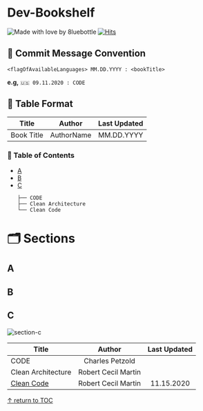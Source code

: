# Dev-Bookshelf
![Made with love by 8luebottle](https://img.shields.io/badge/Made%20with%20%E2%9D%A4%EF%B8%8Fby-%208luebottle%20-blue)
[![Hits](https://hits.seeyoufarm.com/api/count/incr/badge.svg?url=https%3A%2F%2Fgithub.com%2F8luebottle%2FDev-Bookshelf&count_bg=%23A9139A&title_bg=%23555555&icon=&icon_color=%23E7E7E7&title=hits&edge_flat=false)](https://hits.seeyoufarm.com)


## 📌 Commit Message Convention  
`<flagOfAvailableLanguages> MM.DD.YYYY : <bookTitle>`

**e.g,** `🇺🇸 09.11.2020 : CODE`

## 📌 Table Format  

|   Title  |  Author  |Last Updated|
|----------|----------| :--------: |
|Book Title|AuthorName| MM.DD.YYYY |

### 📄 Table of Contents
* [A](#a)
* [B](#b)
* [C](#c)
    ```
    ├── CODE
    ├── Clean Architecture
    └── Clean Code
    ```


# 🗂 Sections

## A
## B
## C
![section-c](https://user-images.githubusercontent.com/48475824/92779124-bf88f500-f3dc-11ea-9b7b-de1dabf55d09.png)

| Title            |       Author      |Last Updated|
|------------------|:-----------------:| :--------: |
|CODE              |Charles Petzold    ||
|Clean Architecture|Robert Cecil Martin||
|[Clean Code](https://github.com/8luebottle/Dev-Bookshelf/blob/main/Clean_Code.md)|Robert Cecil Martin|11.15.2020| 

[↑ return to TOC](#table-of-contents)
